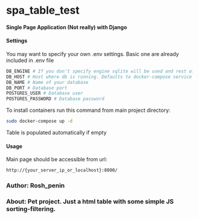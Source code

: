 # spa_table_test
#### Single Page Application (Not really) with Django

#### Settings
You may want to specify your own .env settings. Basic one are already included in .env file
```sh
DB_ENGINE # If you don't specify engine sqlite will be used and rest of the database related settings ignored.
DB_HOST # Host where db is running. Defaults to docker-compose service name
DB_NAME # Name of your database
DB_PORT # Database port
POSTGRES_USER # Database user
POSTGRES_PASSWORD # Database password
```
To install containers run this command from main project directory:
```sh
sudo docker-compose up -d
```
Table is populated automatically if empty
#### Usage
Main page should be accessible from url:
```sh
http://{your_server_ip_or_localhost}:8000/
```
### Author: Rosh_penin
### About: Pet project. Just a html table with some simple JS sorting-filtering.

